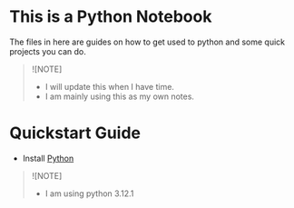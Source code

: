 # This is a Python Notebook
The files in here are guides on how to get used to python and some quick projects you can do.

>![NOTE]
>- I will update this when I have time.
>- I am mainly using this as my own notes.
>
>

# Quickstart Guide
- Install [Python](https://www.python.org/downloads/)

>![NOTE]
>- I am using python 3.12.1
>
>
